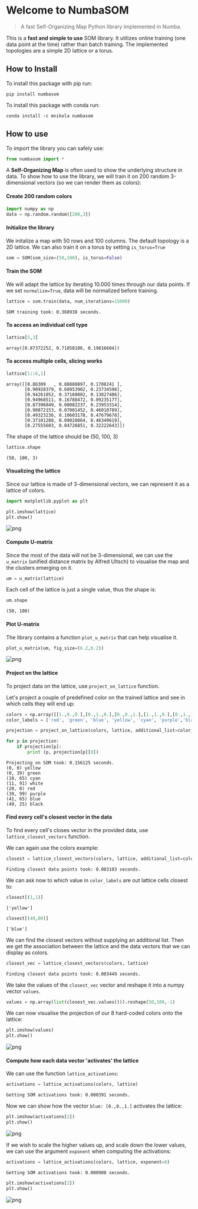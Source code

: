 # Welcome to NumbaSOM
> A fast Self-Organizing Map Python library implemented in Numba.


This is a **fast and simple to use** SOM library. It utilizes online training (one data point at the time) rather than batch training. The implemented topologies are a simple 2D lattice or a torus.

## How to Install

To install this package with pip run:

`pip install numbasom`

To install this package with conda run:

`conda install -c mnikola numbasom`

## How to use

To import the library you can safely use:

```python
from numbasom import *
```

A **Self-Organizing Map** is often used to show the underlying structure in data. To show how to use the library, we will train it on 200 random 3-dimensional vectors (so we can render them as colors):

#### Create 200 random colors

```python
import numpy as np
data = np.random.random([200,3])
```

#### Initialize the library

We initalize a map with 50 rows and 100 columns. The default topology is a 2D lattice. We can also train it on a torus by setting `is_torus=True`

```python
som = SOM(som_size=(50,100), is_torus=False)
```

#### Train the SOM

We will adapt the lattice by iterating 10.000 times through our data points. If we set `normalize=True`, data will be normalized before training. 

```python
lattice = som.train(data, num_iterations=15000)
```

    SOM training took: 0.368938 seconds.


#### To access an individual cell type

```python
lattice[5,3]
```




    array([0.87372252, 0.71858106, 0.19816604])



#### To access multiple cells, slicing works

```python
lattice[1::6,1]
```




    array([[0.86309   , 0.88888897, 0.1708241 ],
           [0.90928379, 0.60953902, 0.23734598],
           [0.94261052, 0.37160802, 0.13827486],
           [0.94968511, 0.16788472, 0.09235177],
           [0.87396849, 0.08082237, 0.23953314],
           [0.90872153, 0.07001452, 0.46010789],
           [0.49323236, 0.10603178, 0.47679678],
           [0.37101288, 0.09028864, 0.46349619],
           [0.27555603, 0.04726851, 0.32222643]])



The shape of the lattice should be (50, 100, 3)

```python
lattice.shape
```




    (50, 100, 3)



#### Visualizing the lattice

Since our lattice is made of 3-dimensional vectors, we can represent it as a lattice of colors.

```python
import matplotlib.pyplot as plt

plt.imshow(lattice)
plt.show()
```


![png](docs/images/output_26_0.png)


#### Compute U-matrix

Since the most of the data will not be 3-dimensional, we can use the `u_matrix` (unified distance matrix by Alfred Ultsch) to visualise the map and the clusters emerging on it. 

```python
um = u_matrix(lattice)
```

Each cell of the lattice is just a single value, thus the shape is:

```python
um.shape
```




    (50, 100)



#### Plot U-matrix

The library contains a function `plot_u_matrix` that can help visualise it.

```python
plot_u_matrix(um, fig_size=(6.2,6.2))
```


![png](docs/images/output_34_0.png)


#### Project on the lattice

To project data on the lattice, use `project_on_lattice` function.

Let's project a couple of predefined color on the trained lattice and see in which cells they will end up:

```python
colors = np.array([[1.,0.,0.],[0.,1.,0.],[0.,0.,1.],[1.,1.,0.],[0.,1.,1.],[1.,0.,1.],[0.,0.,0.],[1.,1.,1.]])
color_labels = ['red', 'green', 'blue', 'yellow', 'cyan', 'purple','black', 'white']
```

```python
projection = project_on_lattice(colors, lattice, additional_list=color_labels)

for p in projection:
    if projection[p]:
        print (p, projection[p][0])
```

    Projecting on SOM took: 0.156125 seconds.
    (0, 0) yellow
    (0, 39) green
    (10, 65) cyan
    (11, 91) white
    (20, 0) red
    (39, 99) purple
    (41, 65) blue
    (49, 25) black


#### Find every cell's closest vector in the data

To find every cell's closes vector in the provided data, use `lattice_closest_vectors` function.

We can again use the colors example:

```python
closest = lattice_closest_vectors(colors, lattice, additional_list=color_labels)
```

    Finding closest data points took: 0.003103 seconds.


We can ask now to which value in `color_labels` are out lattice cells closest to:

```python
closest[(1,1)]
```




    ['yellow']



```python
closest[(40,80)]
```




    ['blue']



We can find the closest vectors without supplying an additional list. Then we get the association between the lattice and the data vectors that we can display as colors.

```python
closest_vec = lattice_closest_vectors(colors, lattice)
```

    Finding closest data points took: 0.003449 seconds.


We take the values of the `closest_vec` vector and reshape it into a numpy vector `values`.

```python
values = np.array(list(closest_vec.values())).reshape(50,100,-1)
```

We can now visualise the projection of our 8 hard-coded colors onto the lattice:

```python
plt.imshow(values)
plt.show()
```


![png](docs/images/output_52_0.png)


#### Compute how each data vector 'activates' the lattice

We can use the function `lattice_activations`:

```python
activations = lattice_activations(colors, lattice)
```

    Getting SOM activations took: 0.000391 seconds.


Now we can show how the vector `blue: [0.,0.,1.]`  activates the lattice:

```python
plt.imshow(activations[2])
plt.show()
```


![png](docs/images/output_57_0.png)


If we wish to scale the higher values up, and scale down the lower values, we can use the argument `exponent` when computing the activations:

```python
activations = lattice_activations(colors, lattice, exponent=8)
```

    Getting SOM activations took: 0.000908 seconds.


```python
plt.imshow(activations[2])
plt.show()
```


![png](docs/images/output_60_0.png)

